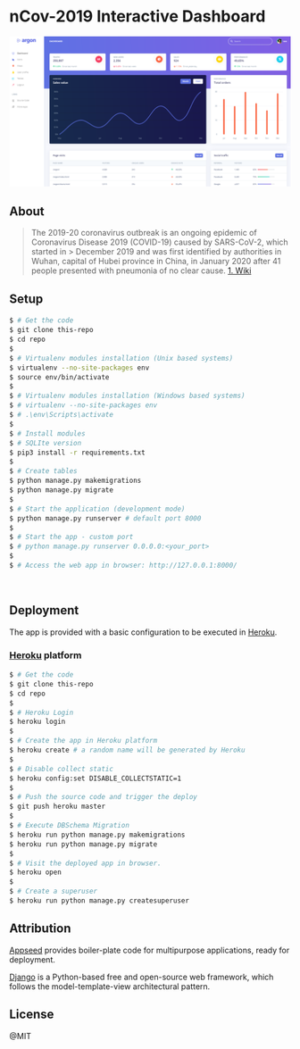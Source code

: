 # nCov-2019 Interactive Dashboard

![Django Dashboard Argon - Open-Source Web App.](https://raw.githubusercontent.com/app-generator/static/master/products/django-dashboard-argon-screen.png)

## About 

> The 2019-20 coronavirus outbreak is an ongoing epidemic of Coronavirus Disease 2019 (COVID-19) caused by SARS-CoV-2, which started in > December 2019 and was first identified by authorities in Wuhan, capital of Hubei province in China, in January 2020 after 41 people 
> presented with pneumonia of no clear cause. [1. Wiki](https://en.wikipedia.org/wiki/2019%E2%80%9320_Wuhan_coronavirus_outbreak)

## Setup

```bash
$ # Get the code
$ git clone this-repo
$ cd repo
$
$ # Virtualenv modules installation (Unix based systems)
$ virtualenv --no-site-packages env
$ source env/bin/activate
$
$ # Virtualenv modules installation (Windows based systems)
$ # virtualenv --no-site-packages env
$ # .\env\Scripts\activate
$ 
$ # Install modules
$ # SQLIte version
$ pip3 install -r requirements.txt
$
$ # Create tables
$ python manage.py makemigrations
$ python manage.py migrate
$
$ # Start the application (development mode)
$ python manage.py runserver # default port 8000
$
$ # Start the app - custom port 
$ # python manage.py runserver 0.0.0.0:<your_port>
$
$ # Access the web app in browser: http://127.0.0.1:8000/
```

<br />

## Deployment

The app is provided with a basic configuration to be executed in [Heroku](https://heroku.com/).

### [Heroku](https://heroku.com/) platform

```bash
$ # Get the code
$ git clone this-repo
$ cd repo
$
$ # Heroku Login
$ heroku login
$
$ # Create the app in Heroku platform
$ heroku create # a random name will be generated by Heroku
$
$ # Disable collect static 
$ heroku config:set DISABLE_COLLECTSTATIC=1
$
$ # Push the source code and trigger the deploy
$ git push heroku master
$
$ # Execute DBSchema Migration
$ heroku run python manage.py makemigrations
$ heroku run python manage.py migrate
$
$ # Visit the deployed app in browser.
$ heroku open
$
$ # Create a superuser
$ heroku run python manage.py createsuperuser
```

## Attribution

[Appseed](https://appseed.us/) provides boiler-plate code for multipurpose applications, ready for deployment.

[Django](https://www.djangoproject.com/) is a Python-based free and open-source web framework, which follows the model-template-view architectural pattern. 

## License

@MIT
